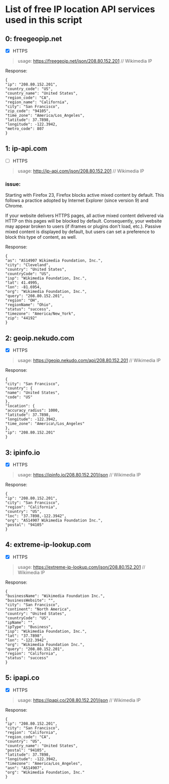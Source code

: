 # List of free IP location API services used in this script

## 0: freegeopip.net

- [x] HTTPS

> usage: https://freegeoip.net/json/208.80.152.201 // Wikimedia IP

Response:

```
{
"ip": "208.80.152.201",
"country_code": "US",
"country_name": "United States",
"region_code": "CA",
"region_name": "California",
"city": "San Francisco",
"zip_code": "94105",
"time_zone": "America/Los_Angeles",
"latitude": 37.7898,
"longitude": -122.3942,
"metro_code": 807
}
```


## 1: ip-api.com

- [ ] HTTPS

> usage: http://ip-api.com/json/208.80.152.201 // Wikimedia IP

### issue:

Starting with Firefox 23, Firefox blocks active mixed content by default. This follows a practice adopted by Internet Explorer (since version 9) and Chrome.

If your website delivers HTTPS pages, all active mixed content delivered via HTTP on this pages will be blocked by default. Consequently, your website may appear broken to users (if iframes or plugins don't load, etc.). Passive mixed content is displayed by default, but users can set a preference to block this type of content, as well.


Response:

```
{
"as": "AS14907 Wikimedia Foundation, Inc.",
"city": "Cleveland",
"country": "United States",
"countryCode": "US",
"isp": "Wikimedia Foundation, Inc.",
"lat": 41.4995,
"lon": -81.6954,
"org": "Wikimedia Foundation, Inc.",
"query": "208.80.152.201",
"region": "OH",
"regionName": "Ohio",
"status": "success",
"timezone": "America/New_York",
"zip": "44192"
}
```

## 2: geoip.nekudo.com

- [x] HTTPS

> usage: https://geoip.nekudo.com/api/208.80.152.201 // Wikimedia IP

Response:

```
{
"city": "San Francisco",
"country": {
"name": "United States",
"code": "US"
},
"location": {
"accuracy_radius": 1000,
"latitude": 37.7898,
"longitude": -122.3942,
"time_zone": "America\/Los_Angeles"
},
"ip": "208.80.152.201"
}
```

## 3: ipinfo.io

- [x] HTTPS

> usage: https://ipinfo.io/208.80.152.201/json // Wikimedia IP

Response:

```
{
"ip": "208.80.152.201",
"city": "San Francisco",
"region": "California",
"country": "US",
"loc": "37.7898,-122.3942",
"org": "AS14907 Wikimedia Foundation Inc.",
"postal": "94105"
}
```

## 4: extreme-ip-lookup.com

- [x] HTTPS

> usage: https://extreme-ip-lookup.com/json/208.80.152.201 // Wikimedia IP

Response:

```
{
"businessName": "Wikimedia Foundation Inc.",
"businessWebsite": "",
"city": "San Francisco",
"continent": "North America",
"country": "United States",
"countryCode": "US",
"ipName": "",
"ipType": "Business",
"isp": "Wikimedia Foundation, Inc.",
"lat": "37.7898",
"lon": "-122.3942",
"org": "Wikimedia Foundation Inc.",
"query": "208.80.152.201",
"region": "California",
"status": "success"
}
```

## 5: ipapi.co

- [x] HTTPS

> usage: https://ipapi.co/208.80.152.201/json // Wikimedia IP

Response:

```
{
"ip": "208.80.152.201",
"city": "San Francisco",
"region": "California",
"region_code": "CA",
"country": "US",
"country_name": "United States",
"postal": "94105",
"latitude": 37.7898,
"longitude": -122.3942,
"timezone": "America/Los_Angeles",
"asn": "AS14907",
"org": "Wikimedia Foundation, Inc."
}
```
